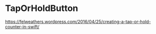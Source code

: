 # TapOrHoldButton
https://felweathers.wordpress.com/2016/04/25/creating-a-tap-or-hold-counter-in-swift/ 
